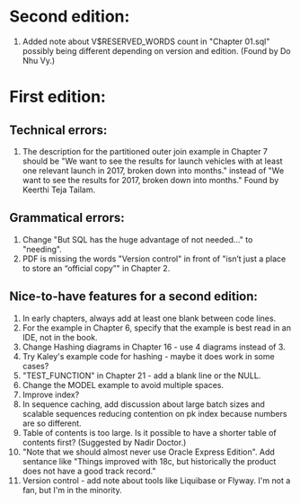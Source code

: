 Second edition:
===============

1. Added note about V$RESERVED_WORDS count in "Chapter 01.sql" possibly being different depending on version and edition. (Found by Do Nhu Vy.)



First edition:
==============

Technical errors:
-----------------
1. The description for the partitioned outer join example in Chapter 7 should be "We want to see the results for launch vehicles with at least one relevant launch in 2017, broken down into months." instead of "We want to see the results for 2017, broken down into months."  Found by Keerthi Teja Tailam.

Grammatical errors:
-------------------
1. Change "But SQL has the huge advantage of not needed..." to "needing".
2. PDF is missing the words "Version control" in front of "isn’t just a place to store an “official copy”" in Chapter 2.

Nice-to-have features for a second edition:
-------------------------------------------
1. In early chapters, always add at least one blank between code lines.
2. For the example in Chapter 6, specify that the example is best read in an IDE, not in the book.
3. Change Hashing diagrams in Chapter 16 - use 4 diagrams instead of 3.
4. Try Kaley's example code for hashing - maybe it does work in some cases?
5. "TEST_FUNCTION" in Chapter 21 - add a blank line or the NULL.
6. Change the MODEL example to avoid multiple spaces.
7. Improve index?
8. In sequence caching, add discussion about large batch sizes and scalable sequences reducing contention on pk index because numbers are so different.
9. Table of contents is too large.  Is it possible to have a shorter table of contents first?  (Suggested by Nadir Doctor.)
10. "Note that we should almost never use Oracle Express Edition".  Add sentance like "Things improved with 18c, but historically the product does not have a good track record."
11. Version control - add note about tools like Liquibase or Flyway.  I'm not a fan, but I'm in  the minority.
